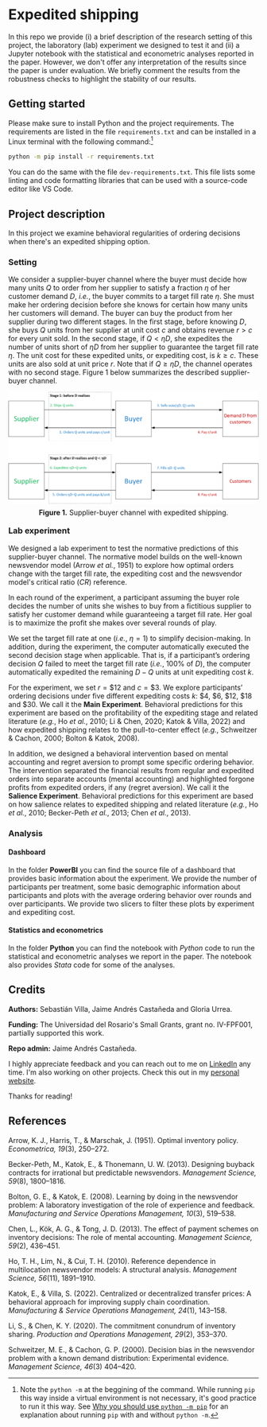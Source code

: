 # Expedited shipping

In this repo we provide (i) a brief description of the research setting of this project, the laboratory (lab) experiment we designed to test it and (ii) a Jupyter notebook with the statistical and econometric analyses reported in the paper. However, we don't offer any interpretation of the results since the paper is under evaluation. We briefly comment the results from the robustness checks to highlight the stability of our results.

## Getting started

Please make sure to install Python and the project requirements. The requirements are listed in the file `requirements.txt` and can be installed in a Linux terminal with the following command:[^1]

[^1]: Note the `python -m` at the beggining of the command. While running `pip` this way inside a virtual environment is not necessary, it's good practice to run it this way. See [Why you should use `python -m pip`](https://snarky.ca/why-you-should-use-python-m-pip/) for an explanation about running `pip` with and without `python -m`.

```bash
python -m pip install -r requirements.txt
```

You can do the same with the file `dev-requirements.txt`. This file lists some linting and code formatting libraries that can be used with a source-code editor like VS Code.

## Project description

In this project we examine behavioral regularities of ordering decisions when there's an expedited shipping option.

### Setting

We consider a supplier-buyer channel where the buyer must decide how many units $Q$ to order from her supplier to satisfy a fraction $η$ of her customer demand $D$, *i.e.*, the buyer commits to a target fill rate $η$. She must make her ordering decision before she knows for certain how many units her customers will demand. The buyer can buy the product from her supplier during two different stages. In the first stage, before knowing $D$, she buys $Q$ units from her supplier at unit cost $c$ and obtains revenue $r > c$ for every unit sold. In the second stage, if $Q < ηD$, she expedites the number of units short of $ηD$ from her supplier to guarantee the target fill rate $η$. The unit cost for these expedited units, or expediting cost, is $k \ge c$. These units are also sold at unit price $r$. Note that if $Q \ge ηD$, the channel operates with no second stage. Figure 1 below summarizes the described supplier-buyer channel.

<p style="line-height:0.5" align="center">
    <img src="images/channel.png" />
</p>
<p style="line-height:0.5" align="center"><b>Figure 1.</b> Supplier-buyer channel with expedited shipping.</p>

### Lab experiment

We designed a lab experiment to test the normative predictions of this supplier-buyer channel. The normative model builds on the well-known newsvendor model (Arrow *et al.*, 1951) to explore how optimal orders change with the target fill rate, the expediting cost and the newsvendor model's critical ratio ($CR$) reference.

In each round of the experiment, a participant assuming the buyer role decides the number of units she wishes to buy from a fictitious supplier to satisfy her customer demand while guaranteeing a target fill rate. Her goal is to maximize the profit she makes over several rounds of play.

We set the target fill rate at one (*i.e.*, $η = 1$) to simplify decision-making. In addition, during the experiment, the computer automatically executed the second decision stage when applicable. That is, if a participant’s ordering decision $Q$ failed to meet the target fill rate (*i.e.*, 100% of $D$), the computer automatically expedited the remaining $D − Q$ units at unit expediting cost $k$.

For the experiment, we set $r = \$12$ and $c = \$3$. We explore participants’ ordering decisions under five different expediting costs $k$: $\$4$, $\$6$, $\$12$, $\$18$ and $\$30$. We call it the **Main Experiment**. Behavioral predictions for this experiment are based on the profitability of the expediting stage and related literature (*e.g.*, Ho *et al.*, 2010; Li & Chen, 2020; Katok & Villa, 2022) and how expedited shipping relates to the pull-to-center effect (*e.g.*, Schweitzer & Cachon, 2000; Bolton & Katok, 2008).

In addition, we designed a behavioral intervention based on mental accounting and regret aversion to prompt some specific ordering behavior. The intervention separated the financial results from regular and expedited orders into separate accounts (mental accounting) and highlighted forgone profits from expedited orders, if any (regret aversion). We call it the **Salience Experiment**. Behavioral predictions for this experiment are based on how salience relates to expedited shipping and related literature (*e.g.*, Ho *et al.*, 2010; Becker-Peth *et al.*, 2013; Chen *et al.*, 2013).

### Analysis

#### Dashboard

In the folder **PowerBI** you can find the source file of a dashboard that provides basic information about the experiment. We provide the number of participants per treatment, some basic demographic information about participants and plots with the average ordering behavior over rounds and over participants. We provide two slicers to filter these plots by experiment and expediting cost.

#### Statistics and econometrics

In the folder **Python** you can find the notebook with *Python* code to run the statistical and econometric analyses we report in the paper. The notebook also provides *Stata* code for some of the analyses.

## Credits

**Authors:** Sebastián Villa, Jaime Andrés Castañeda and Gloria Urrea.

**Funding:** The Universidad del Rosario's Small Grants, grant no. IV-FPF001, partially supported this work.

**Repo admin:** Jaime Andrés Castañeda.

I highly appreciate feedback and you can reach out to me on [LinkedIn](https://bit.ly/jaime-linkedin) any time. I'm also working on other projects. Check this out in my [personal website](https://bit.ly/jaime-website).

Thanks for reading!

## References

Arrow, K. J., Harris, T., & Marschak, J. (1951). Optimal inventory policy. *Econometrica, 19*(3), 250–272.

Becker-Peth, M., Katok, E., & Thonemann, U. W. (2013). Designing buyback contracts for irrational but predictable newsvendors. *Management Science, 59*(8), 1800–1816.

Bolton, G. E., & Katok, E. (2008). Learning by doing in the newsvendor problem: A laboratory investigation of the role of experience and feedback. *Manufacturing and Service Operations Management, 10*(3), 519–538.

Chen, L., Kök, A. G., & Tong, J. D. (2013). The effect of payment schemes on inventory decisions: The role of mental accounting. *Management Science, 59*(2), 436–451.

Ho, T. H., Lim, N., & Cui, T. H. (2010). Reference dependence in multilocation newsvendor models: A structural analysis. *Management Science, 56*(11), 1891–1910.

Katok, E., & Villa, S. (2022). Centralized or decentralized transfer prices: A behavioral approach for improving supply chain coordination. *Manufacturing & Service Operations Management, 24*(1), 143–158.

Li, S., & Chen, K. Y. (2020). The commitment conundrum of inventory sharing. *Production and Operations Management, 29*(2), 353–370.

Schweitzer, M. E., & Cachon, G. P. (2000). Decision bias in the newsvendor problem with a known demand distribution: Experimental evidence. *Management Science, 46*(3) 404–420.
